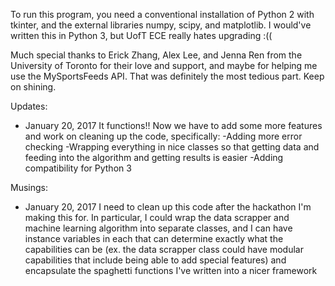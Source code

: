 To run this program, you need a conventional installation of Python 2 with tkinter, and the external libraries numpy, scipy, and matplotlib. I would've written this in Python 3, but UofT ECE really hates upgrading :((

Much special thanks to Erick Zhang, Alex Lee, and Jenna Ren from the University of Toronto for their love and support, and maybe for helping me use the MySportsFeeds API. That was definitely the most tedious part. Keep on shining.

Updates:
- January 20, 2017
It functions!! Now we have to add some more features and work on cleaning up the code, specifically:
-Adding more error checking
-Wrapping everything in nice classes so that getting data and feeding into the algorithm and getting results is easier
-Adding compatibility for Python 3

Musings:
- January 20, 2017
I need to clean up this code after the hackathon I'm making this for. In particular, I could wrap the data scrapper and machine learning algorithm into separate classes, and I can have instance variables in each that can determine exactly what the capabilities can be (ex. the data scrapper class could have modular capabilities that include being able to add special features) and encapsulate the spaghetti functions I've written into a nicer framework
